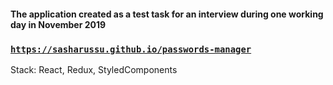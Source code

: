 #### The application created as a test task for an interview during one working day in November 2019

### [`https://sasharussu.github.io/passwords-manager`](https://sasharussu.github.io/passwords-manager)

Stack: React, Redux, StyledComponents
